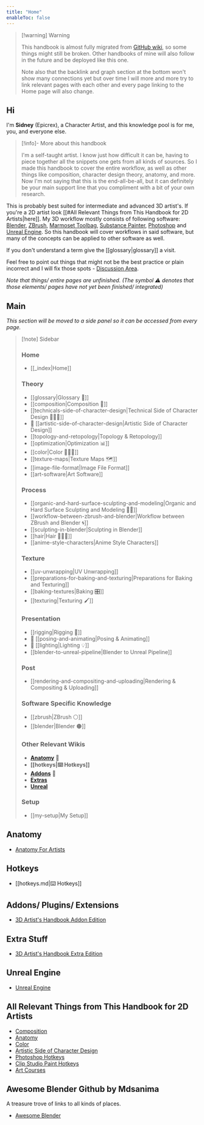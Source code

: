 ```yaml
---
title: "Home"
enableToc: false
---
```


> [!warning] Warning
> 
> This handbook is almost fully migrated from [GitHub wiki](https://github.com/Epicrex/3DArtistsHandbook/wiki), so some things might still be broken. Other handbooks of mine will also follow in the future and be deployed like this one.
> 
> Note also that the backlink and graph section at the bottom won't show many connections yet but over time I will more and more try to link relevant pages with each other and every page linking to the Home page will also change.

## Hi
I'm **Sidney** (Epicrex), a Character Artist, and this knowledge pool is for me, you, and everyone else.

> [!info]- More about this handbook
>
> I'm a self-taught artist. I know just how difficult it can be, having to piece together all the snippets one gets from all kinds of sources. So I made this handbook to cover the entire workflow, as well as other things like composition, character design theory, anatomy, and more. Now I'm not saying that this is the end-all-be-all, but it can definitely be your main support line that you compliment with a bit of your own research.



This is probably best suited for intermediate and advanced 3D artist's. If you're a 2D artist look [[#All Relevant Things from This Handbook for 2D Artists|here]]. My 3D workflow mostly consists of following software: [Blender](https://www.blender.org/features/), [ZBrush](https://pixologic.com/), [Marmoset Toolbag](https://marmoset.co/toolbag/), [Substance Painter](https://www.adobe.com/products/substance3d-painter.html), [Photoshop](https://www.adobe.com/products/photoshop.html) and [Unreal Engine](https://www.unrealengine.com/en-US/features). So this handbook will cover workflows in said software, but many of the concepts can be applied to other software as well.

If you don't understand a term give the [[glossary|glossary]] a visit.

Feel free to point out things that might not be the best practice or plain incorrect and I will fix those spots - [Discussion Area](https://github.com/Epicrex/3DArtistsHandbook/discussions/1).

_Note that things/ entire pages are unfinished. (The symbol ⚠ denotes that those elements/ pages have not yet been finished/ integrated)_

## Main
_This section will be moved to a side panel so it can be accessed from every page._

> [!note] Sidebar
> 
> ### Home
> - [[_index|Home]]
>   
>  ### Theory
>  - [[glossary|Glossary 📑]]
>  - [[composition|Composition 🌆]]
>  - [[technicals-side-of-character-design|Technical Side of Character Design 👩🏽‍💻]]
>  - 🚧 [[artistic-side-of-character-design|Artistic Side of Character Design]]
>  - [[topology-and-retopology|Topology & Retopology]]
>  - [[optimization|Optimization 📊]]
>  - [[color|Color 🎨🏳️‍🌈]]
>  - [[texture-maps|Texture Maps 🗺️]]
>  - [[image-file-format|Image File Format]]
> - [[art-software|Art Software]]
> 
> ### Process
> - [[organic-and-hard-surface-sculpting-and-modeling|Organic and Hard Surface Sculpting and Modeling 🧊🗿]]
> - [[workflow-between-zbrush-and-blender|Workflow between ZBrush and Blender 🌀]]
> - [[sculpting-in-blender|Sculpting in Blender]]
> - [[hair|Hair 💇🏽‍♀️]]
> - [[anime-style-characters|Anime Style Characters]]
> 
> ### Texture
> - [[uv-unwrapping|UV Unwrapping]]
> - [[preparations-for-baking-and-texturing|Preparations for Baking and Texturing]]
> - [[baking-textures|Baking 🎛️]]
> - [[texturing|Texturing 🖌️]]
> 
> ### Presentation
> - [[rigging|Rigging 🦴]]
> - 🚧 [[posing-and-animating|Posing & Animating]]
> - 🚧 [[lighting|Lighting 💡]]
> - [[blender-to-unreal-pipeline|Blender to Unreal Pipeline]]
> 
> ### Post
> - [[rendering-and-compositing-and-uploading|Rendering & Compositing & Uploading]]
> 
> ### Software Specific Knowledge
> - [[zbrush|ZBrush ⚪]]
> - [[blender|Blender 🟠]]
> 
> ### Other Relevant Wikis
> - [**Anatomy**](https://github.com/Epicrex/AnatomyForArtists/wiki) 💪
> - **[[hotkeys|⌨️ Hotkeys]]**
> - [**Addons**](https://github.com/Epicrex/3DArtistsHandbookAddonEdition/wiki) 🔮
> - [**Extras**](https://github.com/Epicrex/3DArtistsHandbookExtraEdition/wiki)
> - [**Unreal**](https://github.com/Epicrex/UnrealEngine/wiki)
> 
> ### Setup
> - [[my-setup|My Setup]]

## Anatomy
- [Anatomy For Artists](https://github.com/Epicrex/AnatomyForArtists/wiki)

## Hotkeys
- [[hotkeys.md|⌨️ Hotkeys]]

## Addons/ Plugins/ Extensions
- [3D Artist's Handbook Addon Edition](https://github.com/Epicrex/3DArtistsHandbookAddonEdition/wiki)

## Extra Stuff
- [3D Artist's Handbook Extra Edition](https://github.com/Epicrex/3DArtistsHandbookExtraEdition/wiki)

## Unreal Engine
- [Unreal Engine](https://github.com/Epicrex/UnrealEngine/wiki)

## All Relevant Things from This Handbook for 2D Artists
- [Composition](https://github.com/Epicrex/3DArtistsHandbook/wiki/Composition)
- [Anatomy](https://github.com/Epicrex/AnatomyForArtists/wiki)
- [Color](https://github.com/Epicrex/3DArtistsHandbook/wiki/Color)
- [Artistic Side of Character Design](https://github.com/Epicrex/3DArtistsHandbook/wiki/Artistic-Side-of-Character-Design)
- [Photoshop Hotkeys](https://github.com/Epicrex/3DArtistsHandbookHotkeyEdition/wiki/Photoshop-Hotkeys)
- [Clip Studio Paint Hotkeys](https://github.com/Epicrex/3DArtistsHandbookHotkeyEdition/wiki/Clip-Studio-Paint-Hotekys)
- [Art Courses](https://github.com/Epicrex/3DArtistsHandbookExtraEdition/wiki/Art-Courses)

## Awesome Blender Github by Mdsanima
A treasure trove of links to all kinds of places.
- [Awesome Blender](https://github.com/agmmnn/awesome-blender)

